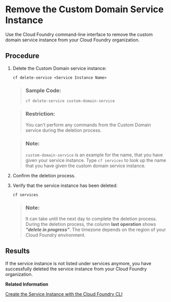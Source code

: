 <!-- loio8f845329f83f402eb59e8d3b7735754b -->

# Remove the Custom Domain Service Instance

Use the Cloud Foundry command-line interface to remove the custom domain service instance from your Cloud Foundry organization.



## Procedure

1.  Delete the Custom Domain service instance:

    ```
    cf delete-service <Service Instance Name>
    ```

    > ### Sample Code:  
    > ```
    > cf delete-service custom-domain-service
    > ```

    > ### Restriction:  
    > You can't perform any commands from the Custom Domain service during the deletion process.

    > ### Note:  
    > `custom-domain-service` is an example for the name, that you have given your service instance. Type `cf services` to look up the name that you have given the custom domain service instance.

2.  Confirm the deletion process.

3.  Verify that the service instance has been deleted:

    ```
    cf services
    ```

    > ### Note:  
    > It can take until the next day to complete the deletion process. During the deletion process, the column **last operation** shows ***"delete in progress"***. The timezone depends on the region of your Cloud Foundry environment.




<a name="loio8f845329f83f402eb59e8d3b7735754b__result_z5x_d34_hhb"/>

## Results

If the service instance is not listed under services anymore, you have successfully deleted the service instance from your Cloud Foundry organization.

**Related Information**  


[Create the Service Instance with the Cloud Foundry CLI](10-Initial/create-the-service-instance-with-the-cloud-foundry-cli-8eef2cc.md "To use the Custom Domain service for your applications, use the Cloud Foundry CLI to create a service instance for your Cloud Foundry organization.")

